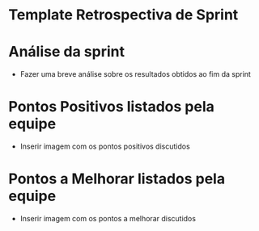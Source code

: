 # Template Retrospectiva de Sprint

# Análise da sprint

- Fazer uma breve análise sobre os resultados obtidos ao fim da sprint

# Pontos Positivos listados pela equipe
  - Inserir imagem com os pontos positivos discutidos

# Pontos a Melhorar listados pela equipe
  - Inserir imagem com os pontos a melhorar discutidos